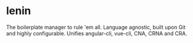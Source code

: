 # lenin
The boilerplate manager to rule 'em all. Language agnostic, built upon Git and highly configurable. Unifies angular-cli, vue-cli, CNA, CRNA and CRA.
